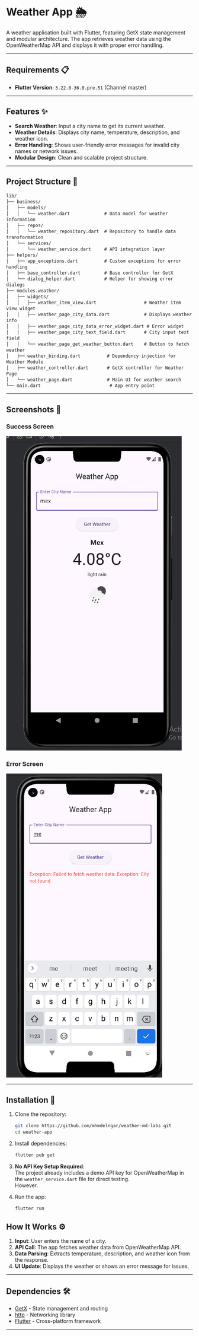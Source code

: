 # Weather App 🌦️

A weather application built with Flutter, featuring GetX state management and modular architecture. The app retrieves weather data using the OpenWeatherMap API and displays it with proper error handling.


---

## Requirements 📋

- **Flutter Version**: `3.22.0-36.0.pre.51` (Channel master)

---
## Features ✨

- **Search Weather**: Input a city name to get its current weather.
- **Weather Details**: Displays city name, temperature, description, and weather icon.
- **Error Handling**: Shows user-friendly error messages for invalid city names or network issues.
- **Modular Design**: Clean and scalable project structure.

---

## Project Structure 📂

```plaintext
lib/
├── business/
│   ├── models/
│   │   └── weather.dart             # Data model for weather information
│   ├── repos/
│   │   └── weather_repository.dart  # Repository to handle data transformation
│   └── services/
│       └── weather_service.dart     # API integration layer
├── helpers/
│   ├── app_exceptions.dart          # Custom exceptions for error handling
│   ├── base_controller.dart         # Base controller for GetX
│   └── dialog_helper.dart           # Helper for showing error dialogs
├── modules.weather/
│   ├── widgets/
│   │   ├── weather_item_view.dart                  # Weather item view widget
│   │   ├── weather_page_city_data.dart             # Displays weather info
│   │   ├── weather_page_city_data_error_widget.dart # Error widget
│   │   ├── weather_page_city_text_field.dart       # City input text field
│   │   └── weather_page_get_weather_button.dart    # Button to fetch weather
│   ├── weather_binding.dart          # Dependency injection for Weather Module
│   ├── weather_controller.dart       # GetX controller for Weather Page
│   └── weather_page.dart             # Main UI for weather search
└── main.dart                          # App entry point
```

---

## Screenshots 📸

### Success Screen
![Success Screen](screen_shots/su.png)

### Error Screen
![Error Screen](screen_shots/er.png)

---

## Installation 🚀

1. Clone the repository:
   ```bash
   git clone https://github.com/mhmdelngar/weather-md-labs.git
   cd weather-app
   ```

2. Install dependencies:
   ```bash
   flutter pub get
   ```

3. **No API Key Setup Required**:  
   The project already includes a demo API key for OpenWeatherMap in the `weather_service.dart` file for direct testing.  
   However.

4. Run the app:
   ```bash
   flutter run
   ```



## How It Works ⚙️

1. **Input**: User enters the name of a city.
2. **API Call**: The app fetches weather data from OpenWeatherMap API.
3. **Data Parsing**: Extracts temperature, description, and weather icon from the response.
4. **UI Update**: Displays the weather or shows an error message for issues.

---

## Dependencies 🛠️

- [GetX](https://pub.dev/packages/get) - State management and routing
- [http](https://pub.dev/packages/http) - Networking library
- [Flutter](https://flutter.dev) - Cross-platform framework

---
